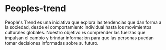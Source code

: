 # Peoples-trend
People's Trend es una iniciativa que explora las tendencias que dan forma a la sociedad, desde el comportamiento individual hasta los movimientos culturales globales. Nuestro objetivo es comprender las fuerzas que impulsan el cambio y brindar información para que las personas puedan tomar decisiones informadas sobre su futuro.
